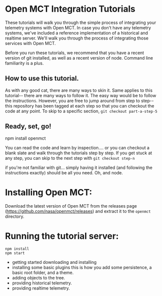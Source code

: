 # Open MCT Integration Tutorials

These tutorials will walk you through the simple process of integrating your telemetry systems with Open MCT.  In case you don't have any telemetry systems, we've included a reference implementation of a historical and realtime server.  We'll walk you through the process of integrating those services with Open MCT.


Before you run these tutorials, we recommend that you have a recent version of git installed, as well as a recent version of node.  Command line familiarity is a plus.

## How to use this tutorial.

As with any good cat, there are many ways to skin it.  Same applies to this tutorial-- there are many ways to follow it.  The easy way would be to follow the instructions.  However, you are free to jump around from step to step-- this repository has been tagged at each step so that you can checkout the code at any point.  To skip to a specific section, `git checkout part-a-step-5`


## Ready, set, go!


npm install openmct

You can read the code and learn by inspection....
or you can checkout a blank slate and walk through the tutorials step by step.  If you get stuck at any step, you can skip to the next step with `git checkout step-n`

if you're not familiar with git... simply having it installed (and following the instructions exactly) should be all you need.  Oh, and node.



# Installing Open MCT:

Download the latest version of Open MCT from the releases page (https://github.com/nasa/openmct/releases) and extract it to the `openmct` directory.

# Running the tutorial server:

```
npm install
npm start
```


* getting started
  downloading and installing 
* installing some basic plugins
  this is how you add some persistence, a basic root folder, and a theme.
* adding objects to the tree.
* providing historical telemetry.
* providing realtime telemetry.

# 

